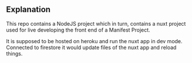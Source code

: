 ## Explanation

This repo contains a NodeJS project which in turn, contains a nuxt project used for live developing the front end of a Manifest Project.

It is supposed to be hosted on heroku and run the nuxt app in dev mode.
Connected to firestore it would update files of the nuxt app and reload things.